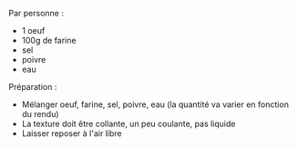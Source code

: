 Par personne : 
- 1 oeuf
- 100g de farine
- sel
- poivre
- eau

Préparation :
- Mélanger oeuf, farine, sel, poivre, eau (la quantité va varier en fonction du rendu)
- La texture doit être collante, un peu coulante, pas liquide
- Laisser reposer à l'air libre
